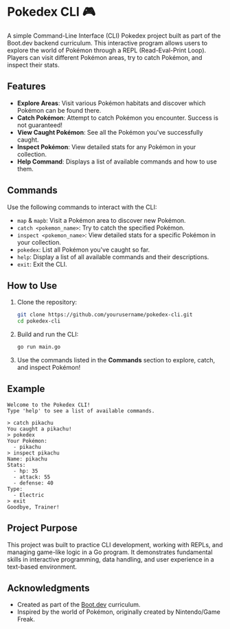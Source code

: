 # Pokedex CLI 🎮

A simple Command-Line Interface (CLI) Pokedex project built as part of the Boot.dev backend curriculum. This interactive program allows users to explore the world of Pokémon through a REPL (Read-Eval-Print Loop). Players can visit different Pokémon areas, try to catch Pokémon, and inspect their stats. 

## Features

- **Explore Areas**: Visit various Pokémon habitats and discover which Pokémon can be found there.
- **Catch Pokémon**: Attempt to catch Pokémon you encounter. Success is not guaranteed!
- **View Caught Pokémon**: See all the Pokémon you've successfully caught.
- **Inspect Pokémon**: View detailed stats for any Pokémon in your collection.
- **Help Command**: Displays a list of available commands and how to use them.

## Commands

Use the following commands to interact with the CLI:

- `map` & `mapb`: Visit a Pokémon area to discover new Pokémon.
- `catch <pokemon_name>`: Try to catch the specified Pokémon.
- `inspect <pokemon_name>`: View detailed stats for a specific Pokémon in your collection.
- `pokedex`: List all Pokémon you've caught so far.
- `help`: Display a list of all available commands and their descriptions.
- `exit`: Exit the CLI.

## How to Use

1. Clone the repository:
   ```bash
   git clone https://github.com/yourusername/pokedex-cli.git
   cd pokedex-cli
   ```

2. Build and run the CLI:
   ```bash
   go run main.go
   ```

3. Use the commands listed in the **Commands** section to explore, catch, and inspect Pokémon!

## Example

```
Welcome to the Pokedex CLI!
Type 'help' to see a list of available commands.

> catch pikachu
You caught a pikachu!
> pokedex
Your Pokémon:
  - pikachu
> inspect pikachu
Name: pikachu
Stats:
  - hp: 35
  - attack: 55
  - defense: 40
Type:
  - Electric
> exit
Goodbye, Trainer!
```

## Project Purpose

This project was built to practice CLI development, working with REPLs, and managing game-like logic in a Go program. It demonstrates fundamental skills in interactive programming, data handling, and user experience in a text-based environment.

## Acknowledgments

- Created as part of the [Boot.dev](https://boot.dev) curriculum.
- Inspired by the world of Pokémon, originally created by Nintendo/Game Freak.
